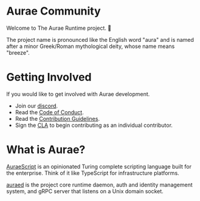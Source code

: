 # Aurae Community

Welcome to The Aurae Runtime project. 🎉

The project name is pronounced like the English word "aura" and is named after a minor Greek/Roman mythological deity, whose name means "breeze".
    
# Getting Involved

If you would like to get involved with Aurae development. 

 - Join our [discord](https://discord.gg/aTe2Rjg5rq).
 - Read the [Code of Conduct](/community/code-of-conduct).
 - Read the [Contribution Guidelines](/community/contribution-guidelines).
 - Sign the [CLA](https://cla.nivenly.org/) to begin contributing as an individual contributor. 

# What is Aurae? 

[AuraeScript](https://aurae.io/auraescript/) is an opinionated Turing complete scripting language built for the enterprise. Think of it like TypeScript for infrastructure platforms.

[auraed](https://aurae.io/auraed/) is the project core runtime daemon, auth and identity management system, and gRPC server that listens on a Unix domain socket.
